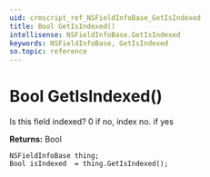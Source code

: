 ```yaml
---
uid: crmscript_ref_NSFieldInfoBase_GetIsIndexed
title: Bool GetIsIndexed()
intellisense: NSFieldInfoBase.GetIsIndexed
keywords: NSFieldInfoBase, GetIsIndexed
so.topic: reference
---
```


# Bool GetIsIndexed()

Is this field indexed? 0 if no, index no. if yes

**Returns:** Bool

```crmscript
NSFieldInfoBase thing;
Bool isIndexed  = thing.GetIsIndexed();
```

